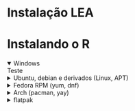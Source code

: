 # Instalação LEA

# Instalando o R

<details open>
	<summary>Windows</summary>
Teste
</details>

<details>
	<summary>Ubuntu, debian e derivados (Linux, APT)</summary>
Teste 2
</details>

<details>
	<summary>Fedora RPM (yum, dnf)</summary>
Teste 3
</details>

<details>
	<summary>Arch (pacman, yay)</summary>
  
Pré-requisitos do sistema:
 - AUR Helper (como o [yay](https://github.com/Jguer/yay))
 - GCC-Fortran (para compilar as bibliotecas do R)

Para instalar o GCC-Fortran, basta rodar no terminal:

```{bash}
sudo pacman -S gcc-fortran --noconfirm
```

Para instalar o RStudio (e o R), basta rodar no terminal:

```{bash}
yay -S --noconfirm rstudio-desktop-bin
```

Os seguintes passos da instalação serão executados já no console do RStudio.  

Pré-requisitos do R (RStudio):
- tidyverse (necessidade geral, apesar de não obrigatório para o modelo LEA)
- tinytex (para compilar o relatório e slides)
- devtools (para importar e compilar o modelo)

No linux, o `tidyverse` precisa de mais um pré-requisito (além do gcc-fortran) para ser compilado corretamente, para instalar esse pré-requisito rode no console do RStudio:

```{r}
install.packages("xml2")
```

Com o pré-requisito instalado, rode no console:

```{r}
install.packages("tidyverse")
```

> [!NOTE]  
> Se houver erros, rode com o parâmetro `dependencies = TRUE`, ou seja:
> 
> ```{r}
> install.packages("tidyverse", dependencies = TRUE)
> ```

Para instalar o tinytex, rode os comandos (cada linha individualmente):

```{r}
install.packages("tinytex")
tinytex::install_tinytex()
```

É recomendado reiniciar o RStudio após instalar o tinytex, para ter certeza que foi instalado corretamente.

> [!TIP]  
> Caso queira checar se a instalação do tinytex foi feita corretamente, rode no console:
> ```{r}
> tinytex::is_tinytex()
> ```
> Caso a instalação tenha sido realizada corretamente, o retorno do comando deve ser `TRUE`, caso contrário, reinstale o tinytex

> [!IMPORTANT]  
> Caso o tinytex não tenha sido instalado corretamente (o retorno de `tinytex::is_tinytex()` é `FALSE`), tente reinstalar o pacote pelo gerenciador do R (`install.packages("tinytex")`) e pelo gerenciador do tinytex, da forma:
> ```{r}
> tinytex::install_tinytex(force = TRUE)
> ```

</details>

<details>
	<summary>flatpak</summary>
Teste 5
</details>
